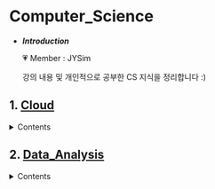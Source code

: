 # Computer_Science

- ***Introduction***

    💗 Member : JYSim<br>
    
    강의 내용 및 개인적으로 공부한 CS 지식을 정리합니다 :)

## 1. [Cloud](./Cloud)
<details>
    <summary> Contents </summary>

<!-- summary 아래 한칸 공백 두고 내용 삽입 -->
- [Outline](./Cloud/Outline.md)
- [Cloud_Model](./Cloud/Cloud_Model.md)

</details>


## 2. [Data_Analysis](./Data_Analysis)
<details>
    <summary> Contents </summary>

<!-- summary 아래 한칸 공백 두고 내용 삽입 -->
- [Outline](./Data_Analysis/Outline.md)

</details>
